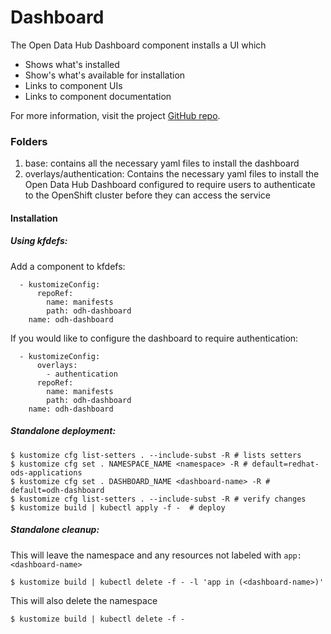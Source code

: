 # Dashboard

The Open Data Hub Dashboard component installs a UI which 

- Shows what's installed
- Show's what's available for installation
- Links to component UIs
- Links to component documentation

For more information, visit the project [GitHub repo](https://github.com/opendatahub-io/odh-dashboard).

### Folders
1. base: contains all the necessary yaml files to install the dashboard
2. overlays/authentication: Contains the necessary yaml files to install the
   Open Data Hub Dashboard configured to require users to authenticate to the
   OpenShift cluster before they can access the service

#### Installation

##### Using kfdefs:

Add a component to kfdefs:

```
  - kustomizeConfig:
      repoRef:
        name: manifests
        path: odh-dashboard
    name: odh-dashboard
```
If you would like to configure the dashboard to require authentication:
```
  - kustomizeConfig:
      overlays:
        - authentication
      repoRef:
        name: manifests
        path: odh-dashboard
    name: odh-dashboard
```

##### Standalone deployment:

```
$ kustomize cfg list-setters . --include-subst -R # lists setters
$ kustomize cfg set . NAMESPACE_NAME <namespace> -R # default=redhat-ods-applications
$ kustomize cfg set . DASHBOARD_NAME <dashboard-name> -R # default=odh-dashboard
$ kustomize cfg list-setters . --include-subst -R # verify changes
$ kustomize build | kubectl apply -f -  # deploy
```

##### Standalone cleanup:

This will leave the namespace and any resources not labeled with `app: <dashboard-name>`

```
$ kustomize build | kubectl delete -f - -l 'app in (<dashboard-name>)'
```

This will also delete the namespace

```
$ kustomize build | kubectl delete -f - 
```
